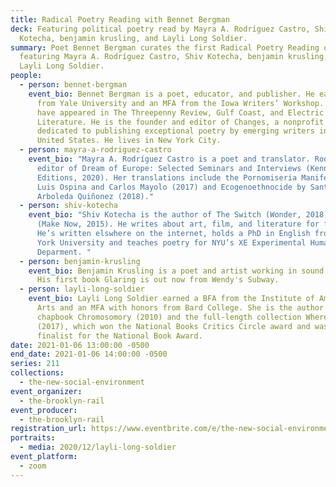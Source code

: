 ```yaml
---
title: Radical Poetry Reading with Bennet Bergman
deck: Featuring political poetry read by Mayra A. Rodríguez Castro, Shiv
  Kotecha, benjamin krusling, and Layli Long Soldier.
summary: Poet Bennet Bergman curates the first Radical Poetry Reading of 2021,
  featuring Mayra A. Rodríguez Castro, Shiv Kotecha, benjamin krusling, and
  Layli Long Soldier.
people:
  - person: bennet-bergman
    event_bio: Bennet Bergman is a poet, educator, and publisher. He earned a BA
      from Yale University and an MFA from the Iowa Writers’ Workshop. His poems
      have appeared in The Threepenny Review, Gulf Coast, and Electric
      Literature. He is the founder and editor of Changes, a nonprofit press
      dedicated to publishing exceptional poetry by emerging writers in the
      United States. He lives in New York City.
  - person: mayra-a-rodriguez-castro
    event_bio: "Mayra A. Rodríguez Castro is a poet and translator. Rodríguez is the
      editor of Dream of Europe: Selected Seminars and Interviews (Kenning
      Editions, 2020). Her translations include the Pornomiseria Manifesto by
      Luis Ospina and Carlos Mayolo (2017) and Ecogenoethnocide by Santiago
      Arboleda Quiñonez (2018)."
  - person: shiv-kotecha
    event_bio: "Shiv Kotecha is the author of The Switch (Wonder, 2018) and EXTRIGUE
      (Make Now, 2015). He writes about art, film, and literature for frieze.
      He’s written elswhere on the internet, holds a PhD in English from New
      York University and teaches poetry for NYU’s XE Experimental Humanties
      Deparment. "
  - person: benjamin-krusling
    event_bio: Benjamin Krusling is a poet and artist working in sound and video.
      His first book Glaring is out now from Wendy's Subway.
  - person: layli-long-soldier
    event_bio: Layli Long Soldier earned a BFA from the Institute of American Indian
      Arts and an MFA with honors from Bard College. She is the author of the
      chapbook Chromosomory (2010) and the full-length collection Whereas
      (2017), which won the National Books Critics Circle award and was a
      finalist for the National Book Award.
date: 2021-01-06 13:00:00 -0500
end_date: 2021-01-06 14:00:00 -0500
series: 211
collections:
  - the-new-social-environment
event_organizer:
  - the-brooklyn-rail
event_producer:
  - the-brooklyn-rail
registration_url: https://www.eventbrite.com/e/the-new-social-environment-211-radical-poetry-with-bennet-bergman-tickets-133873815185
portraits:
  - media: 2020/12/layli-long-soldier
event_platform:
  - zoom
---
```

